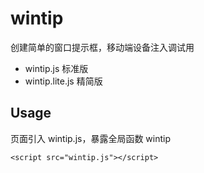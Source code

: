 # wintip

创建简单的窗口提示框，移动端设备注入调试用

- wintip.js  标准版
- wintip.lite.js  精简版

## Usage

页面引入 wintip.js，暴露全局函数 wintip

```
<script src="wintip.js"></script>
```
